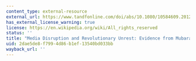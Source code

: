 ```yaml
---
content_type: external-resource
external_url: https://www.tandfonline.com/doi/abs/10.1080/10584609.2012.737439
has_external_license_warning: true
license: https://en.wikipedia.org/wiki/All_rights_reserved
status: ''
title: "Media Disruption and Revolutionary Unrest: Evidence from Mubarak\u2019s Quasi-Experiment"
uid: 2dae5de8-f799-4d86-b1ef-13540bd033bb
wayback_url: ''
---
```

